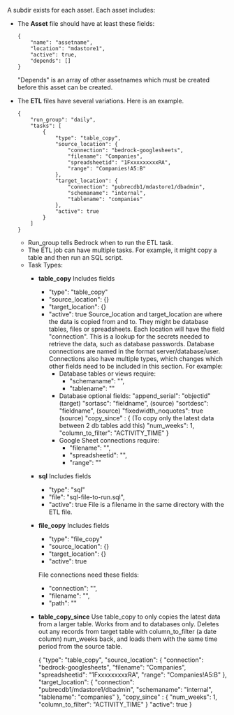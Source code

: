 
A subdir exists for each asset. Each asset includes:

- The **Asset** file should have at least these fields:
    ```
    {
        "name": "assetname",
        "location": "mdastore1",
        "active": true,
        "depends": []
    }
    ```
    "Depends" is an array of other assetnames which must be created before this asset can be created.


- The **ETL** files have several variations. Here is an example.
 
    ```
    {
        "run_group": "daily",
        "tasks": [
            {
                "type": "table_copy",
                "source_location": {
                    "connection": "bedrock-googlesheets",
                    "filename": "Companies",
                    "spreadsheetid": "1FxxxxxxxxxRA",
                    "range": "Companies!A5:B"
                },
                "target_location": {
                    "connection": "pubrecdb1/mdastore1/dbadmin",
                    "schemaname": "internal",
                    "tablename": "companies"
                },
                "active": true
            }
        ]
    }
    ```

    - Run_group tells Bedrock when to run the ETL task.
    - The ETL job can have multiple tasks. For example, it might copy a table and then run an SQL script.
    - Task Types:
        - **table_copy** Includes fields
            - "type": "table_copy"
            - "source_location": {}
            - "target_location": {}
            - "active": true
        Source_location and target_location are where the data is copied from and to. They might be database tables, files or spreadsheets. Each location will have the field "connection". This is a lookup for the secrets needed to retrieve the data, such as database passwords. Database connections are named in the format server/database/user. Connections also have multiple types, which changes which other fields need to be included in this section. For example:
                - Database tables or views require:
                    - "schemaname": "",
                    - "tablename": ""
                - Database optional fields:
                    "append_serial": "objectid" (target)
                    "sortasc": "fieldname", (source)
                    "sortdesc": "fieldname", (source)
                    "fixedwidth_noquotes": true (source)
                    "copy_since" : {  (To copy only the latest data between 2 db tables add this)
                        "num_weeks": 1,
                        "column_to_filter": "ACTIVITY_TIME"
                    }
                - Google Sheet connections require:
                    - "filename": "",
                    - "spreadsheetid": "",
                    - "range": ""

        - **sql** Includes fields
            - "type": "sql"
            - "file": "sql-file-to-run.sql",
            - "active": true 
        File is a filename in the same directory with the ETL file.


        - **file_copy** Includes fields
            - "type": "file_copy"
            - "source_location": {}
            - "target_location": {}
            - "active": true

            File connections need these fields:

            - "connection": "",
            - "filename": "",
            - "path": ""

        - **table_copy_since** Use table_copy to only copies the latest data from a larger table. Works from and to databases only.
            Deletes out any records from target table with column_to_filter (a date column) num_weeks back, and loads them with 
            the same time period from the source table.

            {
                "type": "table_copy",
                "source_location": {
                    "connection": "bedrock-googlesheets",
                    "filename": "Companies",
                    "spreadsheetid": "1FxxxxxxxxxRA",
                    "range": "Companies!A5:B"
                },
                "target_location": {
                    "connection": "pubrecdb1/mdastore1/dbadmin",
                    "schemaname": "internal",
                    "tablename": "companies"
                },
                "copy_since" : {
                    "num_weeks": 1,
                    "column_to_filter": "ACTIVITY_TIME"
                }
                "active": true
            }
